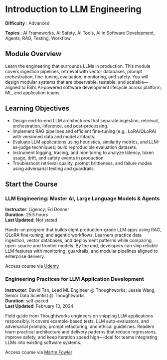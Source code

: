 <!--  Module Title -->
# Introduction to LLM Engineering

**Difficulty** :  Advanced

**Topics** :  AI Frameworks, AI Safety, AI Tools, AI in Software Development, Agents, RAG, Testing, Workflow

<!--  MODULE PAGE METADATA -->

<!-- CONTENT -->

## Module Overview
Learn the engineering that surrounds LLMs in production. This module covers ingestion pipelines, retrieval with vector databases, prompt orchestration, fine-tuning, evaluation, monitoring, and safety. You will design modular systems that are observable, testable, and scalable—aligned to ESI’s AI-powered software development lifecycle across platform, ML, and application teams.

## Learning Objectives
- Design end-to-end LLM architectures that separate ingestion, retrieval, orchestration, inference, and post-processing.
- Implement RAG pipelines and efficient fine-tuning (e.g., LoRA/QLoRA) with versioned data and model artifacts.
- Evaluate LLM applications using heuristics, similarity metrics, and LLM-as-judge techniques; build reproducible evaluation datasets.
- Instrument logging, tracing, and monitoring to analyze latency, token usage, drift, and safety events in production.
- Troubleshoot retrieval quality, prompt brittleness, and failure modes using adversarial testing and guardrails.

## Start the Course
### LLM Engineering: Master AI, Large Language Models & Agents
**Instructor**: Ligency; Ed Donner  
**Duration**: 25.5 hours  
**Last Updated**: Not stated

Hands-on program that builds eight production-grade LLM apps using RAG, QLoRA fine-tuning, and agentic workflows. Learners practice data ingestion, vector databases, and deployment patterns while comparing open-source and frontier models. By the end, developers can ship reliable LLM features with monitoring, guardrails, and modular pipelines aligned to enterprise delivery.

Access course via [Udemy]({{https://www.udemy.com/course/llm-engineering-master-ai-and-large-language-models/?utm_source=chatgpt.com&couponCode=PMNVD1525}})  

### Engineering Practices for LLM Application Development
**Instructor**: David Tan, Lead ML Engineer @ Thoughtworks; Jessie Wang, Senior Data Scientist @ Thoughtworks  
**Duration**: self-paced  
**Last Updated**: February 13, 2024

Field guide from Thoughtworks engineers on shipping LLM applications responsibly. It covers example-based tests, LLM auto-evaluators, and adversarial prompts; prompt refactoring; and ethical guidelines. Readers learn practical architecture and delivery patterns that reduce regressions, improve safety, and keep iteration speed high—ideal for teams integrating LLMs into existing software systems.

Access course via [Martin Fowler]({{https://martinfowler.com/articles/engineering-practices-llm.html}})  